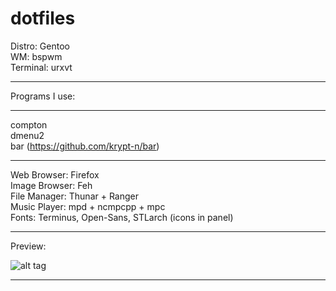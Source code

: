 # dotfiles

Distro: Gentoo  
WM: bspwm  
Terminal: urxvt 

-------------  
Programs I use:  

------------- 
  compton  
  dmenu2  
  bar (https://github.com/krypt-n/bar)  
  
-------------   
Web Browser: Firefox  
Image Browser: Feh  
File Manager: Thunar + Ranger  
Music Player: mpd + ncmpcpp + mpc  
Fonts: Terminus, Open-Sans, STLarch (icons in panel)  

-------------  

Preview:  

![alt tag](https://i.imgur.com/Hx56oOt.png)  


-------------

